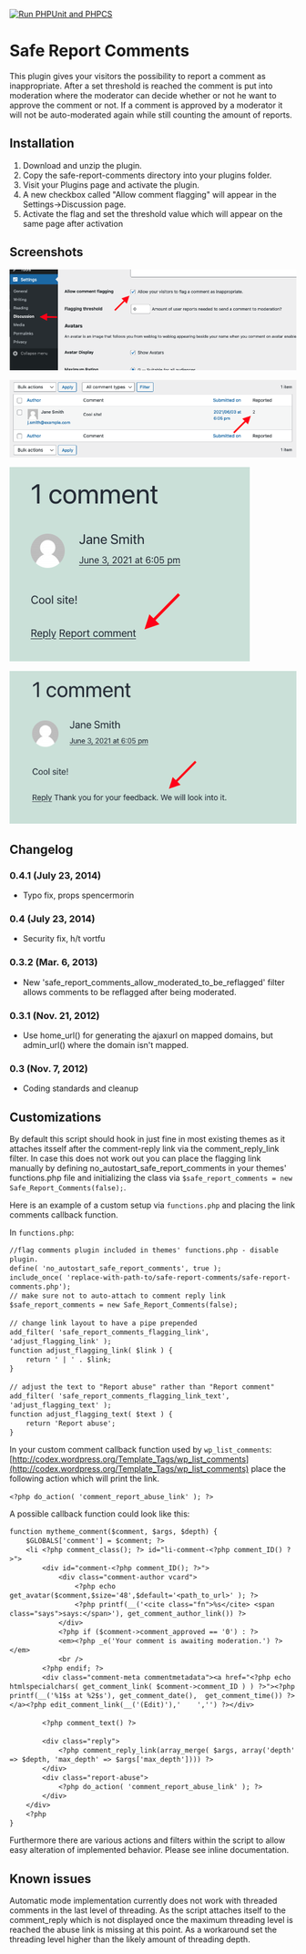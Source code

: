 [![Run PHPUnit and PHPCS](https://github.com/Automattic/safe-report-comments/actions/workflows/integrate.yml/badge.svg)](https://github.com/Automattic/safe-report-comments/actions/workflows/integrate.yml)

# Safe Report Comments

This plugin gives your visitors the possibility to report a comment as inappropriate. After a set threshold is reached the comment is put into moderation where the moderator can decide whether or not he want to approve the comment or not. If a comment is approved by a moderator it will not be auto-moderated again while still counting the amount of reports.

## Installation

1. Download and unzip the plugin.
2. Copy the safe-report-comments directory into your plugins folder.
3. Visit your Plugins page and activate the plugin.
4. A new checkbox called "Allow comment flagging" will appear in the Settings->Discussion page.
5. Activate the flag and set the threshold value which will appear on the same page after activation

## Screenshots

![Simple activation via discussion settings](screenshot-1.png)

![Amount of reports per comment is shown in comments administration screen](screenshot-2.png)

![Fits well within most themes without any further action.](screenshot-3.png)

![Ajax feedback right in place where available.](screenshot-4.png)


## Changelog

### 0.4.1 (July 23, 2014)

* Typo fix, props spencermorin

### 0.4 (July 23, 2014)

* Security fix, h/t vortfu

### 0.3.2 (Mar. 6, 2013)
* New 'safe_report_comments_allow_moderated_to_be_reflagged' filter allows comments to be reflagged after being moderated.

### 0.3.1 (Nov. 21, 2012)
* Use home_url() for generating the ajaxurl on mapped domains, but admin_url() where the domain isn't mapped.

### 0.3 (Nov. 7, 2012)
* Coding standards and cleanup

## Customizations

By default this script should hook in just fine in most existing themes as it attaches itsself after the comment-reply link via the comment_reply_link filter.
In case this does not work out you can place the flagging link manually by defining no_autostart_safe_report_comments in your themes' functions.php file and initializing the class via `$safe_report_comments = new Safe_Report_Comments(false);`.

Here is an example of a custom setup via `functions.php` and placing the link comments callback function.

In `functions.php`:

```
//flag comments plugin included in themes' functions.php - disable plugin.
define( 'no_autostart_safe_report_comments', true );
include_once( 'replace-with-path-to/safe-report-comments/safe-report-comments.php');
// make sure not to auto-attach to comment reply link
$safe_report_comments = new Safe_Report_Comments(false);

// change link layout to have a pipe prepended
add_filter( 'safe_report_comments_flagging_link', 'adjust_flagging_link' );
function adjust_flagging_link( $link ) {
	return ' | ' . $link;
}

// adjust the text to "Report abuse" rather than "Report comment"
add_filter( 'safe_report_comments_flagging_link_text', 'adjust_flagging_text' );
function adjust_flagging_text( $text ) {
	return 'Report abuse';
}
```

In your custom comment callback function used by `wp_list_comments`: [http://codex.wordpress.org/Template_Tags/wp_list_comments](http://codex.wordpress.org/Template_Tags/wp_list_comments) place the following action which will print the link.

`<?php do_action( 'comment_report_abuse_link' ); ?>`

A possible callback function could look like this:

```
function mytheme_comment($comment, $args, $depth) {
	$GLOBALS['comment'] = $comment; ?>
	<li <?php comment_class(); ?> id="li-comment-<?php comment_ID() ?>">
		<div id="comment-<?php comment_ID(); ?>">
			<div class="comment-author vcard">
				<?php echo get_avatar($comment,$size='48',$default='<path_to_url>' ); ?>
				<?php printf(__('<cite class="fn">%s</cite> <span class="says">says:</span>'), get_comment_author_link()) ?>
			</div>
			<?php if ($comment->comment_approved == '0') : ?>
			<em><?php _e('Your comment is awaiting moderation.') ?></em>
			<br />
		<?php endif; ?>
		<div class="comment-meta commentmetadata"><a href="<?php echo htmlspecialchars( get_comment_link( $comment->comment_ID ) ) ?>"><?php printf(__('%1$s at %2$s'), get_comment_date(),  get_comment_time()) ?></a><?php edit_comment_link(__('(Edit)'),'	 ','') ?></div>

		<?php comment_text() ?>

		<div class="reply">
			<?php comment_reply_link(array_merge( $args, array('depth' => $depth, 'max_depth' => $args['max_depth']))) ?>
		</div>
		<div class="report-abuse">
			<?php do_action( 'comment_report_abuse_link' ); ?>
		</div>
	</div>
	<?php
}
```

Furthermore there are various actions and filters within the script to allow easy alteration of implemented behavior. Please see inline documentation.

## Known issues

Automatic mode implementation currently does not work with threaded comments in the last level of threading. As the script attaches itself to the comment_reply which is not displayed once the maximum threading level is reached the abuse link is missing at this point. As a workaround set the threading level higher than the likely amount of threading depth.


